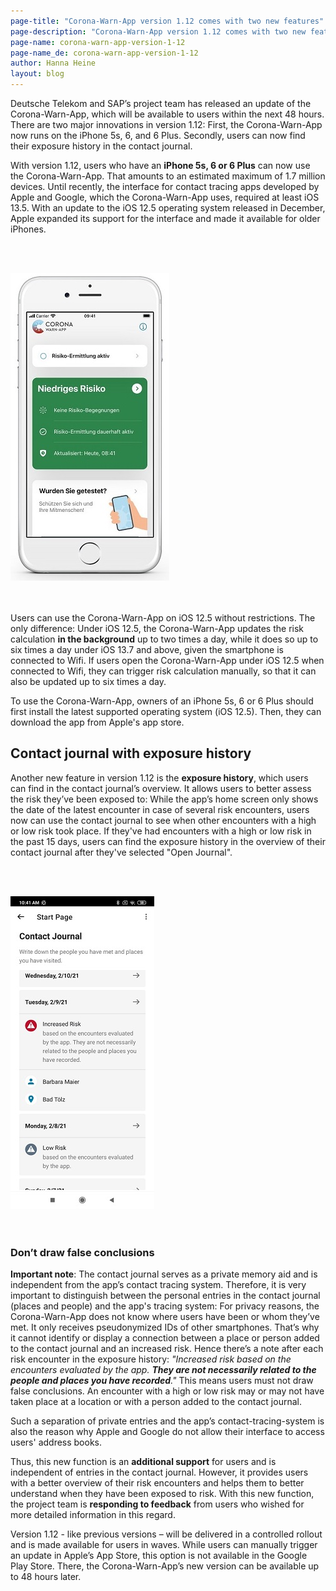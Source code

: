 ```yaml
---
page-title: "Corona-Warn-App version 1.12 comes with two new features"
page-description: "Corona-Warn-App version 1.12 comes with two new features"
page-name: corona-warn-app-version-1-12
page-name_de: corona-warn-app-version-1-12
author: Hanna Heine
layout: blog
---
```

 
Deutsche Telekom and SAP’s project team has released an update of the Corona-Warn-App, which will be available to users within the next 48 hours. There are two major innovations in version 1.12: First, the Corona-Warn-App now runs on the iPhone 5s, 6, and 6 Plus. Secondly, users can now find their exposure history in the contact journal. 
 
<!-- overview -->

With version 1.12, users who have an **iPhone 5s, 6 or 6 Plus** can now use the Corona-Warn-App. That amounts to an estimated maximum of 1.7 million devices. Until recently, the interface for contact tracing apps developed by Apple and Google, which the Corona-Warn-App uses, required at least iOS 13.5. With an update to the iOS 12.5 operating system released in December, Apple expanded its support for the interface and made it available for older iPhones. 


<br></br>
<div class="text-center"> <img src="./cwa-ios-12-5.jpg" title="Corona-Warn-App on iPhone 5s" alt="Corona-Warn-App on iPhone 5s" style="align: center"></div>
<br></br>

Users can use the Corona-Warn-App on iOS 12.5 without restrictions. The only difference: Under iOS 12.5, the Corona-Warn-App updates the risk calculation **in the background** up to two times a day, while it does so up to six times a day under iOS 13.7 and above, given the smartphone is connected to Wifi. If users open the Corona-Warn-App under iOS 12.5 when connected to Wifi, they can trigger risk calculation manually, so that it can also be updated up to six times a day. 

To use the Corona-Warn-App, owners of an iPhone 5s, 6 or 6 Plus should first install the latest supported operating system (iOS 12.5). Then, they can download the app from Apple's app store.



## Contact journal with exposure history

Another new feature in version 1.12 is the **exposure history**, which users can find in the contact journal’s overview. It allows users to better assess the risk they’ve been exposed to: While the app’s home screen only shows the date of the latest encounter in case of several risk encounters, users now can use the contact journal to see when other encounters with a high or low risk took place. If they've had encounters with a high or low risk in the past 15 days, users can find the exposure history in the overview of their contact journal after they've selected "Open Journal".

<br></br>
<div class="text-center"> <img src="./exposure-history-en.jpg" title="Exposure History" alt="Exposure History" style="align: center"></div>
<br></br>


### Don’t draw false conclusions

**Important note**: The contact journal serves as a private memory aid and is independent from the app’s contact tracing system. Therefore, it is very important to distinguish between the personal entries in the contact journal (places and people) and the app's tracing system: For privacy reasons, the Corona-Warn-App does not know where users have been or whom they’ve met. It only receives pseudonymized IDs of other smartphones. That’s why it cannot identify or display a connection between a place or person added to the contact journal and an increased risk. Hence there’s a note after each risk encounter in the exposure history: *"Increased risk based on the encounters evaluated by the app. __They are not necessarily related to the people and places you have recorded__."* This means users must not draw false conclusions. An encounter with a high or low risk may or may not have taken place at a location or with a person added to the contact journal.

Such a separation of private entries and the app’s contact-tracing-system is also the reason why Apple and Google do not allow their interface to access users' address books.

Thus, this new function is an **additional support** for users and is independent of entries in the contact journal. However, it provides users with a better overview of their risk encounters and helps them to better understand when they have been exposed to risk. With this new function, the project team is **responding to feedback** from users who wished for more detailed information in this regard.  

Version 1.12 - like previous versions – will be delivered in a controlled rollout and is made available for users in waves. While users can manually trigger an update in Apple’s App Store, this option is not available in the Google Play Store. There, the Corona-Warn-App’s new version can be available up to 48 hours later.

